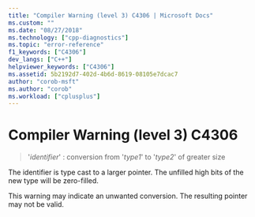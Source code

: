 ```yaml
---
title: "Compiler Warning (level 3) C4306 | Microsoft Docs"
ms.custom: ""
ms.date: "08/27/2018"
ms.technology: ["cpp-diagnostics"]
ms.topic: "error-reference"
f1_keywords: ["C4306"]
dev_langs: ["C++"]
helpviewer_keywords: ["C4306"]
ms.assetid: 5b2192d7-402d-4b6d-8619-08105e7dcac7
author: "corob-msft"
ms.author: "corob"
ms.workload: ["cplusplus"]
---
```

# Compiler Warning (level 3) C4306

> '*identifier*' : conversion from '*type1*' to '*type2*' of greater size

The identifier is type cast to a larger pointer. The unfilled high bits of the new type will be zero-filled.

This warning may indicate an unwanted conversion. The resulting pointer may not be valid.